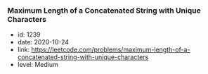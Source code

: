### Maximum Length of a Concatenated String with Unique Characters

* id: 1239
* date: 2020-10-24
* link: https://leetcode.com/problems/maximum-length-of-a-concatenated-string-with-unique-characters
* level: Medium
